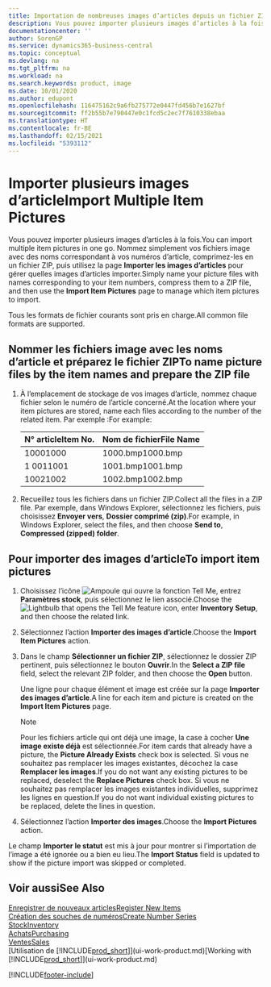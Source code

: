 ```yaml
---
title: Importation de nombreuses images d’articles depuis un fichier ZIP| Microsoft Docs
description: Vous pouvez importer plusieurs images d’articles à la fois. Nommez simplement vos fichiers image avec des noms correspondant à vos numéros d’article, comprimez-les en un fichier zip, puis utilisez la page Importer les images d’articles pour gérer quelles images d’articles importer.
documentationcenter: ''
author: SorenGP
ms.service: dynamics365-business-central
ms.topic: conceptual
ms.devlang: na
ms.tgt_pltfrm: na
ms.workload: na
ms.search.keywords: product, image
ms.date: 10/01/2020
ms.author: edupont
ms.openlocfilehash: 116475162c9a6fb275772e0447fd456b7e1627bf
ms.sourcegitcommit: ff2b55b7e790447e0c1fcd5c2ec7f7610338ebaa
ms.translationtype: HT
ms.contentlocale: fr-BE
ms.lasthandoff: 02/15/2021
ms.locfileid: "5393112"
---
```

# <a name="import-multiple-item-pictures"></a><span data-ttu-id="ec1c4-104">Importer plusieurs images d’article</span><span class="sxs-lookup"><span data-stu-id="ec1c4-104">Import Multiple Item Pictures</span></span>
<span data-ttu-id="ec1c4-105">Vous pouvez importer plusieurs images d’articles à la fois.</span><span class="sxs-lookup"><span data-stu-id="ec1c4-105">You can import multiple item pictures in one go.</span></span> <span data-ttu-id="ec1c4-106">Nommez simplement vos fichiers image avec des noms correspondant à vos numéros d’article, comprimez-les en un fichier ZIP, puis utilisez la page **Importer les images d’articles** pour gérer quelles images d’articles importer.</span><span class="sxs-lookup"><span data-stu-id="ec1c4-106">Simply name your picture files with names corresponding to your item numbers, compress them to a ZIP file, and then use the **Import Item Pictures** page to manage which item pictures to import.</span></span>

<span data-ttu-id="ec1c4-107">Tous les formats de fichier courants sont pris en charge.</span><span class="sxs-lookup"><span data-stu-id="ec1c4-107">All common file formats are supported.</span></span>

## <a name="to-name-picture-files-by-the-item-names-and-prepare-the-zip-file"></a><span data-ttu-id="ec1c4-108">Nommer les fichiers image avec les noms d’article et préparez le fichier ZIP</span><span class="sxs-lookup"><span data-stu-id="ec1c4-108">To name picture files by the item names and prepare the ZIP file</span></span>
1. <span data-ttu-id="ec1c4-109">À l’emplacement de stockage de vos images d’article, nommez chaque fichier selon le numéro de l’article concerné.</span><span class="sxs-lookup"><span data-stu-id="ec1c4-109">At the location where your item pictures are stored, name each files according to the number of the related item.</span></span> <span data-ttu-id="ec1c4-110">Par exemple :</span><span class="sxs-lookup"><span data-stu-id="ec1c4-110">For example:</span></span>

    |<span data-ttu-id="ec1c4-111">N° article</span><span class="sxs-lookup"><span data-stu-id="ec1c4-111">Item No.</span></span>|<span data-ttu-id="ec1c4-112">Nom de fichier</span><span class="sxs-lookup"><span data-stu-id="ec1c4-112">File Name</span></span>|
    |-|-|
    |<span data-ttu-id="ec1c4-113">1000</span><span class="sxs-lookup"><span data-stu-id="ec1c4-113">1000</span></span>|<span data-ttu-id="ec1c4-114">1000.bmp</span><span class="sxs-lookup"><span data-stu-id="ec1c4-114">1000.bmp</span></span>|
    |<span data-ttu-id="ec1c4-115">1 001</span><span class="sxs-lookup"><span data-stu-id="ec1c4-115">1001</span></span>|<span data-ttu-id="ec1c4-116">1001.bmp</span><span class="sxs-lookup"><span data-stu-id="ec1c4-116">1001.bmp</span></span>|
    |<span data-ttu-id="ec1c4-117">1002</span><span class="sxs-lookup"><span data-stu-id="ec1c4-117">1002</span></span>|<span data-ttu-id="ec1c4-118">1002.bmp</span><span class="sxs-lookup"><span data-stu-id="ec1c4-118">1002.bmp</span></span>|

2. <span data-ttu-id="ec1c4-119">Recueillez tous les fichiers dans un fichier ZIP.</span><span class="sxs-lookup"><span data-stu-id="ec1c4-119">Collect all the files in a ZIP file.</span></span> <span data-ttu-id="ec1c4-120">Par exemple, dans Windows Explorer, sélectionnez les fichiers, puis choisissez **Envoyer vers**, **Dossier comprimé (zip)**.</span><span class="sxs-lookup"><span data-stu-id="ec1c4-120">For example, in Windows Explorer, select the files, and then choose **Send to**, **Compressed (zipped) folder**.</span></span>     

## <a name="to-import-item-pictures"></a><span data-ttu-id="ec1c4-121">Pour importer des images d’article</span><span class="sxs-lookup"><span data-stu-id="ec1c4-121">To import item pictures</span></span>
1. <span data-ttu-id="ec1c4-122">Choisissez l’icône ![Ampoule qui ouvre la fonction Tell Me](media/ui-search/search_small.png "Dites-moi ce que vous voulez faire"), entrez **Paramètres stock**, puis sélectionnez le lien associé.</span><span class="sxs-lookup"><span data-stu-id="ec1c4-122">Choose the ![Lightbulb that opens the Tell Me feature](media/ui-search/search_small.png "Tell me what you want to do") icon, enter **Inventory Setup**, and then choose the related link.</span></span>
2. <span data-ttu-id="ec1c4-123">Sélectionnez l’action **Importer des images d’article**.</span><span class="sxs-lookup"><span data-stu-id="ec1c4-123">Choose the **Import Item Pictures** action.</span></span>
3. <span data-ttu-id="ec1c4-124">Dans le champ **Sélectionner un fichier ZIP**, sélectionnez le dossier ZIP pertinent, puis sélectionnez le bouton **Ouvrir**.</span><span class="sxs-lookup"><span data-stu-id="ec1c4-124">In the **Select a ZIP file** field, select the relevant ZIP folder, and then choose the **Open** button.</span></span>

    <span data-ttu-id="ec1c4-125">Une ligne pour chaque élément et image est créée sur la page **Importer des images d’article**.</span><span class="sxs-lookup"><span data-stu-id="ec1c4-125">A line for each item and picture is created on the **Import Item Pictures** page.</span></span>

    > [!NOTE]
    > <span data-ttu-id="ec1c4-126">Pour les fichiers article qui ont déjà une image, la case à cocher **Une image existe déjà** est sélectionnée.</span><span class="sxs-lookup"><span data-stu-id="ec1c4-126">For item cards that already have a picture, the **Picture Already Exists** check box is selected.</span></span> <span data-ttu-id="ec1c4-127">Si vous ne souhaitez pas remplacer les images existantes, décochez la case **Remplacer les images**.</span><span class="sxs-lookup"><span data-stu-id="ec1c4-127">If you do not want any existing pictures to be replaced, deselect the **Replace Pictures** check box.</span></span> <span data-ttu-id="ec1c4-128">Si vous ne souhaitez pas remplacer les images existantes individuelles, supprimez les lignes en question.</span><span class="sxs-lookup"><span data-stu-id="ec1c4-128">If you do not want individual existing pictures to be replaced, delete the lines in question.</span></span>

3. <span data-ttu-id="ec1c4-129">Sélectionnez l’action **Importer des images**.</span><span class="sxs-lookup"><span data-stu-id="ec1c4-129">Choose the **Import Pictures** action.</span></span>

<span data-ttu-id="ec1c4-130">Le champ **Importer le statut** est mis à jour pour montrer si l’importation de l’image a été ignorée ou a bien eu lieu.</span><span class="sxs-lookup"><span data-stu-id="ec1c4-130">The **Import Status** field is updated to show if the picture import was skipped or completed.</span></span>       

## <a name="see-also"></a><span data-ttu-id="ec1c4-131">Voir aussi</span><span class="sxs-lookup"><span data-stu-id="ec1c4-131">See Also</span></span>
[<span data-ttu-id="ec1c4-132">Enregistrer de nouveaux articles</span><span class="sxs-lookup"><span data-stu-id="ec1c4-132">Register New Items</span></span>](inventory-how-register-new-items.md)  
[<span data-ttu-id="ec1c4-133">Création des souches de numéros</span><span class="sxs-lookup"><span data-stu-id="ec1c4-133">Create Number Series</span></span>](ui-create-number-series.md)  
[<span data-ttu-id="ec1c4-134">Stock</span><span class="sxs-lookup"><span data-stu-id="ec1c4-134">Inventory</span></span>](inventory-manage-inventory.md)  
[<span data-ttu-id="ec1c4-135">Achats</span><span class="sxs-lookup"><span data-stu-id="ec1c4-135">Purchasing</span></span>](purchasing-manage-purchasing.md)  
[<span data-ttu-id="ec1c4-136">Ventes</span><span class="sxs-lookup"><span data-stu-id="ec1c4-136">Sales</span></span>](sales-manage-sales.md)  
<span data-ttu-id="ec1c4-137">[Utilisation de [!INCLUDE[prod_short](includes/prod_short.md)]](ui-work-product.md)</span><span class="sxs-lookup"><span data-stu-id="ec1c4-137">[Working with [!INCLUDE[prod_short](includes/prod_short.md)]](ui-work-product.md)</span></span>


[!INCLUDE[footer-include](includes/footer-banner.md)]